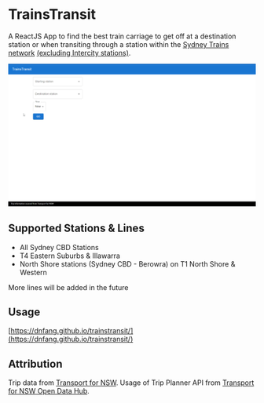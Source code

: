 # TrainsTransit

A ReactJS App to find the best train carriage to get off at a destination station or when transiting through a station 
within the [Sydney Trains network](https://transportnsw.info/document/1433/sydney-trains-network-map.pdf) [(excluding Intercity stations)](https://transportnsw.info/intercity-trains-network-map).

![alt text](https://github.com/dnfang/trainstransit/blob/master/demo.gif "Demo gif")

## Supported Stations & Lines
- All Sydney CBD Stations
- T4 Eastern Suburbs & Illawarra
- North Shore stations (Sydney CBD - Berowra) on T1 North Shore & Western

More lines will be added in the future

## Usage
[https://dnfang.github.io/trainstransit/](https://dnfang.github.io/trainstransit/)

## Attribution
Trip data from [Transport for NSW](https://transportnsw.info/).
Usage of Trip Planner API from [Transport for NSW Open Data Hub](https://opendata.transport.nsw.gov.au/dataset/72715aef-c79c-463c-9207-4a2d010aff40/resource/3d6b8fd7-67f6-4b17-8942-3ab2ad9aed62/download/trip-planner-api-manual-opendataproduction-v3.3.pdf).
